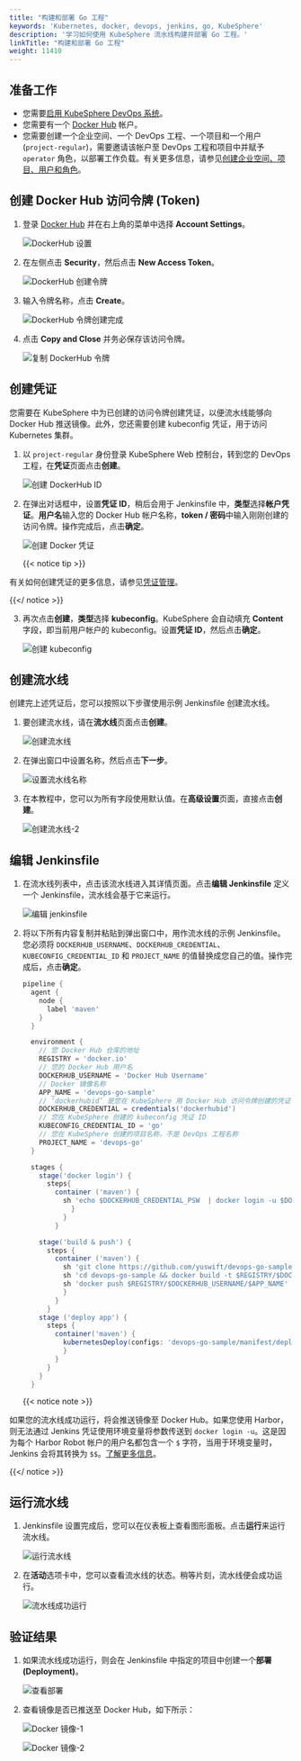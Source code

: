 ```yaml
---
title: "构建和部署 Go 工程"
keywords: 'Kubernetes, docker, devops, jenkins, go, KubeSphere'
description: '学习如何使用 KubeSphere 流水线构建并部署 Go 工程。'
linkTitle: "构建和部署 Go 工程"
weight: 11410
---
```


## 准备工作

- 您需要[启用 KubeSphere DevOps 系统](../../../pluggable-components/devops/)。
- 您需要有一个 [Docker Hub](https://hub.docker.com/) 帐户。
- 您需要创建一个企业空间、一个 DevOps 工程、一个项目和一个用户 (`project-regular`)，需要邀请该帐户至 DevOps 工程和项目中并赋予 `operator` 角色，以部署工作负载。有关更多信息，请参见[创建企业空间、项目、用户和角色](../../../quick-start/create-workspace-and-project/)。

## 创建 Docker Hub 访问令牌 (Token)

1. 登录 [Docker Hub](https://hub.docker.com/) 并在右上角的菜单中选择 **Account Settings**。

   ![DockerHub 设置](/images/docs/zh-cn/devops-user-guide/examples/build-and-deploy-a-go-project/dockerhub-settings.PNG)

2. 在左侧点击 **Security**，然后点击 **New Access Token**。

   ![DockerHub 创建令牌](/images/docs/zh-cn/devops-user-guide/examples/build-and-deploy-a-go-project/dockerhub-create-token.PNG)

3. 输入令牌名称，点击 **Create**。

   ![DockerHub 令牌创建完成](/images/docs/zh-cn/devops-user-guide/examples/build-and-deploy-a-go-project/dockerhub-token-ok.PNG)

4. 点击 **Copy and Close** 并务必保存该访问令牌。

   ![复制 DockerHub 令牌](/images/docs/zh-cn/devops-user-guide/examples/build-and-deploy-a-go-project/dockerhub-token-copy.PNG)

## 创建凭证

您需要在 KubeSphere 中为已创建的访问令牌创建凭证，以便流水线能够向 Docker Hub 推送镜像。此外，您还需要创建 kubeconfig 凭证，用于访问 Kubernetes 集群。

1. 以 `project-regular` 身份登录 KubeSphere Web 控制台，转到您的 DevOps 工程，在**凭证**页面点击**创建**。

   ![创建 DockerHub ID](/images/docs/zh-cn/devops-user-guide/examples/build-and-deploy-a-go-project/create-dockerhub_id.png)

2. 在弹出对话框中，设置**凭证 ID**，稍后会用于 Jenkinsfile 中，**类型**选择**帐户凭证**。**用户名**输入您的 Docker Hub 帐户名称，**token / 密码**中输入刚刚创建的访问令牌。操作完成后，点击**确定**。

   ![创建 Docker 凭证](/images/docs/zh-cn/devops-user-guide/examples/build-and-deploy-a-go-project/credential-docker_create.png)

   {{< notice tip >}}

有关如何创建凭证的更多信息，请参见[凭证管理](../../../devops-user-guide/how-to-use/credential-management/)。

   {{</ notice >}}

3. 再次点击**创建**，**类型**选择 **kubeconfig**。KubeSphere 会自动填充 **Content** 字段，即当前用户帐户的 kubeconfig。设置**凭证 ID**，然后点击**确定**。

   ![创建 kubeconfig](/images/docs/zh-cn/devops-user-guide/examples/build-and-deploy-a-go-project/create-kubeconfig.PNG)

## 创建流水线

创建完上述凭证后，您可以按照以下步骤使用示例 Jenkinsfile 创建流水线。

1. 要创建流水线，请在**流水线**页面点击**创建**。

   ![创建流水线](/images/docs/zh-cn/devops-user-guide/examples/build-and-deploy-a-go-project/create-pipeline.PNG)

2. 在弹出窗口中设置名称，然后点击**下一步**。

   ![设置流水线名称](/images/docs/zh-cn/devops-user-guide/examples/build-and-deploy-a-go-project/set-pipeline-name.PNG)

3. 在本教程中，您可以为所有字段使用默认值。在**高级设置**页面，直接点击**创建**。

   ![创建流水线-2](/images/docs/zh-cn/devops-user-guide/examples/build-and-deploy-a-go-project/create-pipeline-2.PNG)

## 编辑 Jenkinsfile

1. 在流水线列表中，点击该流水线进入其详情页面。点击**编辑 Jenkinsfile** 定义一个 Jenkinsfile，流水线会基于它来运行。

   ![编辑 jenkinsfile](/images/docs/zh-cn/devops-user-guide/examples/build-and-deploy-a-go-project/edit_jenkinsfile.png)

2. 将以下所有内容复制并粘贴到弹出窗口中，用作流水线的示例 Jenkinsfile。您必须将 `DOCKERHUB_USERNAME`、`DOCKERHUB_CREDENTIAL`、`KUBECONFIG_CREDENTIAL_ID` 和 `PROJECT_NAME` 的值替换成您自己的值。操作完成后，点击**确定**。

   ```groovy
   pipeline {  
     agent {
       node {
         label 'maven'
       }
     }
   
     environment {
       // 您 Docker Hub 仓库的地址
       REGISTRY = 'docker.io'
       // 您的 Docker Hub 用户名
       DOCKERHUB_USERNAME = 'Docker Hub Username'
       // Docker 镜像名称
       APP_NAME = 'devops-go-sample'
       // ‘dockerhubid’ 是您在 KubeSphere 用 Docker Hub 访问令牌创建的凭证 ID
       DOCKERHUB_CREDENTIAL = credentials('dockerhubid')
       // 您在 KubeSphere 创建的 kubeconfig 凭证 ID
       KUBECONFIG_CREDENTIAL_ID = 'go'
       // 您在 KubeSphere 创建的项目名称，不是 DevOps 工程名称
       PROJECT_NAME = 'devops-go'
     }
   
     stages {
       stage('docker login') {
         steps{
           container ('maven') {
             sh 'echo $DOCKERHUB_CREDENTIAL_PSW  | docker login -u $DOCKERHUB_CREDENTIAL_USR --password-stdin'
               }
             }  
           }
   
       stage('build & push') {
         steps {
           container ('maven') {
             sh 'git clone https://github.com/yuswift/devops-go-sample.git'
             sh 'cd devops-go-sample && docker build -t $REGISTRY/$DOCKERHUB_USERNAME/$APP_NAME .'
             sh 'docker push $REGISTRY/$DOCKERHUB_USERNAME/$APP_NAME'
             }
           }
         }
       stage ('deploy app') {
         steps {
           container('maven') {
             kubernetesDeploy(configs: 'devops-go-sample/manifest/deploy.yaml', kubeconfigId: "$KUBECONFIG_CREDENTIAL_ID")
             }
           }
         }
       }
     }
   ```

   {{< notice note >}}

如果您的流水线成功运行，将会推送镜像至 Docker Hub。如果您使用 Harbor，则无法通过 Jenkins 凭证使用环境变量将参数传送到 `docker login -u`。这是因为每个 Harbor Robot 帐户的用户名都包含一个 `$` 字符，当用于环境变量时，Jenkins 会将其转换为 `$$`。[了解更多信息](https://number1.co.za/rancher-cannot-use-harbor-robot-account-imagepullbackoff-pull-access-denied/)。

   {{</ notice >}}

## 运行流水线

1. Jenkinsfile 设置完成后，您可以在仪表板上查看图形面板。点击**运行**来运行流水线。

   ![运行流水线](/images/docs/zh-cn/devops-user-guide/examples/build-and-deploy-a-go-project/run_pipeline.png)

2. 在**活动**选项卡中，您可以查看流水线的状态。稍等片刻，流水线便会成功运行。

   ![流水线成功运行](/images/docs/zh-cn/devops-user-guide/examples/build-and-deploy-a-go-project/pipeline_running.png)


## 验证结果

1. 如果流水线成功运行，则会在 Jenkinsfile 中指定的项目中创建一个**部署 (Deployment)**。

   ![查看部署](/images/docs/zh-cn/devops-user-guide/examples/build-and-deploy-a-go-project/view_deployment.png)

2. 查看镜像是否已推送至 Docker Hub，如下所示：

   ![Docker 镜像-1](/images/docs/zh-cn/devops-user-guide/examples/build-and-deploy-a-go-project/docker-image-1.PNG)

   ![Docker 镜像-2](/images/docs/zh-cn/devops-user-guide/examples/build-and-deploy-a-go-project/docker-image-2.PNG)
   
   